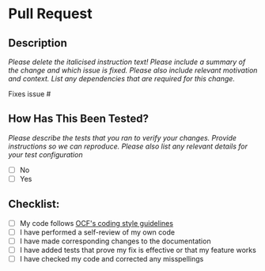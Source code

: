 # Pull Request

## Description

_Please delete the italicised instruction text!
Please include a summary of the change and which issue is fixed.
Please also include relevant motivation and context. List any dependencies that are required for this change._

Fixes issue #

## How Has This Been Tested?

_Please describe the tests that you ran to verify your changes. Provide instructions so we can reproduce.
Please also list any relevant details for your test configuration_

- [ ] No
- [ ] Yes

## Checklist:

- [ ] My code follows [OCF's coding style guidelines](https://github.com/openclimatefix/nowcasting/blob/main/coding_style.md)
- [ ] I have performed a self-review of my own code
- [ ] I have made corresponding changes to the documentation
- [ ] I have added tests that prove my fix is effective or that my feature works
- [ ] I have checked my code and corrected any misspellings
